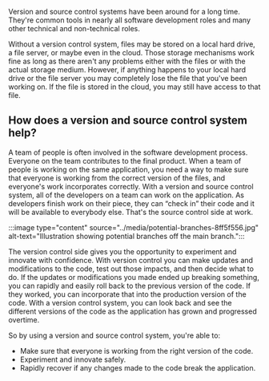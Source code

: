 
Version and source control systems have been around for a long time. They're common tools in nearly all software development roles and many other technical and non-technical roles.

Without a version control system, files may be stored on a local hard drive, a file server, or maybe even in the cloud. Those storage mechanisms work fine as long as there aren't any problems either with the files or with the actual storage medium. However, if anything happens to your local hard drive or the file server you may completely lose the file that you've been working on. If the file is stored in the cloud, you may still have access to that file.

## How does a version and source control system help?

A team of people is often involved in the software development process. Everyone on the team contributes to the final product. When a team of people is working on the same application, you need a way to make sure that everyone is working from the correct version of the files, and everyone's work incorporates correctly. With a version and source control system, all of the developers on a team can work on the application. As developers finish work on their piece, they can “check in” their code and it will be available to everybody else. That's the source control side at work.

:::image type="content" source="../media/potential-branches-8ff5f556.jpg" alt-text="Illustration showing potential branches off the main branch.":::


The version control side gives you the opportunity to experiment and innovate with confidence. With version control you can make updates and modifications to the code, test out those impacts, and then decide what to do. If the updates or modifications you made ended up breaking something, you can rapidly and easily roll back to the previous version of the code. If they worked, you can incorporate that into the production version of the code. With a version control system, you can look back and see the different versions of the code as the application has grown and progressed overtime.

So by using a version and source control system, you're able to:

 -  Make sure that everyone is working from the right version of the code.
 -  Experiment and innovate safely.
 -  Rapidly recover if any changes made to the code break the application.
